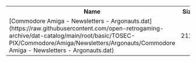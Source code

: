 <table>
<tr><th>Name</th><th>Size</th></tr>
<tr><td>
[Commodore Amiga - Newsletters - Argonauts.dat](https://raw.githubusercontent.com/open-retrogaming-archive/dat-catalog/main/root/basic/TOSEC-PIX/Commodore/Amiga/Newsletters/Argonauts/Commodore Amiga - Newsletters - Argonauts.dat)
</td><td>2113</td></tr>
</table>
